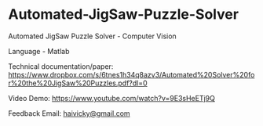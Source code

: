# Automated-JigSaw-Puzzle-Solver
Automated JigSaw Puzzle Solver - Computer Vision

Language - Matlab 

Technical documentation/paper: https://www.dropbox.com/s/6tnes1h34q8azv3/Automated%20Solver%20for%20the%20JigSaw%20Puzzles.pdf?dl=0


Video Demo: https://www.youtube.com/watch?v=9E3sHeETj9Q



Feedback Email: haivicky@gmail.com


